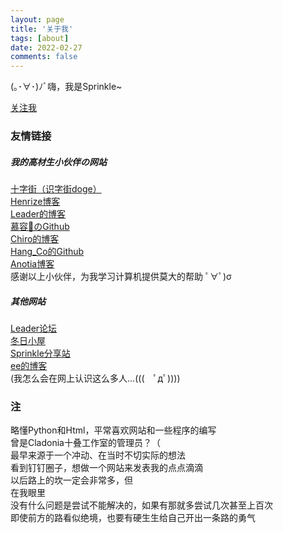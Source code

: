 ```yaml
---
layout: page
title: '关于我'
tags: [about]
date: 2022-02-27
comments: false
---
```

    
(｡･∀･)ﾉﾞ嗨，我是Sprinkle~<br>

[关注我](https://space.bilibili.com/504151731)<br>

### 友情链接
##### 我的高材生小伙伴の网站
[十字街（识字街doge）](https://crosst.chat)<br>
[Henrize博客](https://henrize.kim)<br>
[Leader的博客](https://leader.rthe.xyz)<br>
[慕容🐷のGithub](https://github.com/murongpig)<br>
[Chiro的博客](https://www.chiro.work)<br>
[Hang_Co的Github](https://github.com/hangco-studio)<br>
[Anotia博客](https://anotiawang.github.io)<br>
感谢以上小伙伴，为我学习计算机提供莫大的帮助 ﾟ∀ﾟ)σ<br>
##### 其他网站
[Leader论坛](https://leader.freeflarum.com)<br>
[冬日小屋](https://bbs.spr233.eu.org)<br>
[Sprinkle分享站](https://drive.sprinkle.workers.dev)<br>
[ee的博客](https://paperee.tk)<br>
(我怎么会在网上认识这么多人…(((　ﾟдﾟ))))<br>
### 注
略懂Python和Html，平常喜欢网站和一些程序的编写<br>
曾是Cladonia十叠工作室的管理员？（<br>
最早来源于一个冲动、在当时不切实际的想法<br>
看到钉钉圈子，想做一个网站来发表我的点点滴滴<br>
以后路上的坎一定会非常多，但<br>
在我眼里<br>
没有什么问题是尝试不能解决的，如果有那就多尝试几次甚至上百次<br>
即使前方的路看似绝境，也要有硬生生给自己开出一条路的勇气<br>

